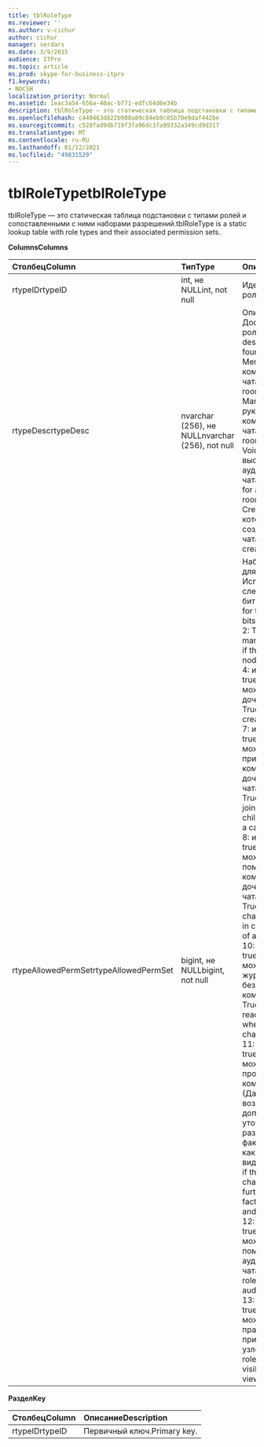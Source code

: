 ```yaml
---
title: tblRoleType
ms.reviewer: ''
ms.author: v-cichur
author: cichur
manager: serdars
ms.date: 3/9/2015
audience: ITPro
ms.topic: article
ms.prod: skype-for-business-itpro
f1.keywords:
- NOCSH
localization_priority: Normal
ms.assetid: 1eac3a54-656a-40ac-b771-edfc64d6e34b
description: tblRoleType — это статическая таблица подстановки с типами ролей и сопоставленными с ними наборами разрешений.
ms.openlocfilehash: c440463d822b908a89c84eb9c85b70e9daf442be
ms.sourcegitcommit: c528fad9db719f3fa96dc3fa99332a349cd9d317
ms.translationtype: MT
ms.contentlocale: ru-RU
ms.lasthandoff: 01/12/2021
ms.locfileid: "49831529"
---
```

# <a name="tblroletype"></a><span data-ttu-id="39b8a-103">tblRoleType</span><span class="sxs-lookup"><span data-stu-id="39b8a-103">tblRoleType</span></span>
 
<span data-ttu-id="39b8a-104">tblRoleType — это статическая таблица подстановки с типами ролей и сопоставленными с ними наборами разрешений.</span><span class="sxs-lookup"><span data-stu-id="39b8a-104">tblRoleType is a static lookup table with role types and their associated permission sets.</span></span>
  
<span data-ttu-id="39b8a-105">**Columns**</span><span class="sxs-lookup"><span data-stu-id="39b8a-105">**Columns**</span></span>

|<span data-ttu-id="39b8a-106">**Столбец**</span><span class="sxs-lookup"><span data-stu-id="39b8a-106">**Column**</span></span>|<span data-ttu-id="39b8a-107">**Тип**</span><span class="sxs-lookup"><span data-stu-id="39b8a-107">**Type**</span></span>|<span data-ttu-id="39b8a-108">**Описание**</span><span class="sxs-lookup"><span data-stu-id="39b8a-108">**Description**</span></span>|
|:-----|:-----|:-----|
|<span data-ttu-id="39b8a-109">rtypeID</span><span class="sxs-lookup"><span data-stu-id="39b8a-109">rtypeID</span></span>  <br/> |<span data-ttu-id="39b8a-110">int, не NULL</span><span class="sxs-lookup"><span data-stu-id="39b8a-110">int, not null</span></span>  <br/> |<span data-ttu-id="39b8a-111">Идентификатор типа роли.</span><span class="sxs-lookup"><span data-stu-id="39b8a-111">Role type ID.</span></span>  <br/> |
|<span data-ttu-id="39b8a-112">rtypeDesc</span><span class="sxs-lookup"><span data-stu-id="39b8a-112">rtypeDesc</span></span>  <br/> |<span data-ttu-id="39b8a-113">nvarchar (256), не NULL</span><span class="sxs-lookup"><span data-stu-id="39b8a-113">nvarchar (256), not null</span></span>  <br/> | <span data-ttu-id="39b8a-p101">Описание типа роли. Доступно четыре роли:</span><span class="sxs-lookup"><span data-stu-id="39b8a-p101">Role type description. There are four available roles:</span></span> <br/>  <span data-ttu-id="39b8a-116">Member: член комнаты чата</span><span class="sxs-lookup"><span data-stu-id="39b8a-116">Member: Chat room member</span></span> <br/>  <span data-ttu-id="39b8a-117">Manager: руководитель комнаты чата</span><span class="sxs-lookup"><span data-stu-id="39b8a-117">Manager: Chat room manager</span></span> <br/>  <span data-ttu-id="39b8a-118">Voiced: выступающий для аудиторной комнаты чата</span><span class="sxs-lookup"><span data-stu-id="39b8a-118">Voiced: Presenter for an auditorium chat room</span></span> <br/>  <span data-ttu-id="39b8a-119">Creator: человек, который может создавать комнаты чата</span><span class="sxs-lookup"><span data-stu-id="39b8a-119">Creator: Can create chat rooms</span></span> <br/> |
|<span data-ttu-id="39b8a-120">rtypeAllowedPermSet</span><span class="sxs-lookup"><span data-stu-id="39b8a-120">rtypeAllowedPermSet</span></span>  <br/> |<span data-ttu-id="39b8a-121">bigint, не NULL</span><span class="sxs-lookup"><span data-stu-id="39b8a-121">bigint, not null</span></span>  <br/> | <span data-ttu-id="39b8a-p102">Набор разрешений для роли. Используются следующие биты:</span><span class="sxs-lookup"><span data-stu-id="39b8a-p102">Permission set for the role. The used bits are:</span></span> <br/>  <span data-ttu-id="39b8a-124">2: True if the role can manage nodes.</span><span class="sxs-lookup"><span data-stu-id="39b8a-124">2: True if the role can manage nodes.</span></span> <br/>  <span data-ttu-id="39b8a-125">4: имеет значение true, если роль может создавать дочерние узлы.</span><span class="sxs-lookup"><span data-stu-id="39b8a-125">4: True if the role can create children nodes.</span></span> <br/>  <span data-ttu-id="39b8a-126">7: имеет значение true, если роль может присоединяться к комнате чата (или дочерним комнатам чата категории).</span><span class="sxs-lookup"><span data-stu-id="39b8a-126">7: True if the role can join a chat room (or children chat rooms of a category).</span></span> <br/>  <span data-ttu-id="39b8a-127">8: имеет значение true, если роль может общаться с помощью чата в комнате чата (или в дочерних комнатах чата категории).</span><span class="sxs-lookup"><span data-stu-id="39b8a-127">8: True if the role can chat in a chat room (or in children chat rooms of a category).</span></span> <br/>  <span data-ttu-id="39b8a-128">10: имеет значение true, если роль может считывать журнал чата даже без присоединения к комнате чата.</span><span class="sxs-lookup"><span data-stu-id="39b8a-128">10: True if the role can read chat history even when not joined to a chat room.</span></span> <br/>  <span data-ttu-id="39b8a-p103">11: имеет значение true, если роль может просматривать комнату чата. (Данная возможность дополнительно уточняется различными факторами, такими как область и видимость.)</span><span class="sxs-lookup"><span data-stu-id="39b8a-p103">11: True if the role can see the chat room. (This is further refined by factors such as scope and visibility.)</span></span> <br/>  <span data-ttu-id="39b8a-131">12: имеет значение true, если роль может общаться с помощью чата в аудиторной комнате чата.</span><span class="sxs-lookup"><span data-stu-id="39b8a-131">12: True if the role can chat in an auditorium chat room.</span></span> <br/>  <span data-ttu-id="39b8a-132">13: имеет значение true, если роль может обходить правила видимости при просмотре узлов.</span><span class="sxs-lookup"><span data-stu-id="39b8a-132">13: True if the role can bypass visibility rules when viewing nodes.</span></span> <br/> |
   
<span data-ttu-id="39b8a-133">**Раздел**</span><span class="sxs-lookup"><span data-stu-id="39b8a-133">**Key**</span></span>

|<span data-ttu-id="39b8a-134">**Столбец**</span><span class="sxs-lookup"><span data-stu-id="39b8a-134">**Column**</span></span>|<span data-ttu-id="39b8a-135">**Описание**</span><span class="sxs-lookup"><span data-stu-id="39b8a-135">**Description**</span></span>|
|:-----|:-----|
|<span data-ttu-id="39b8a-136">rtypeID</span><span class="sxs-lookup"><span data-stu-id="39b8a-136">rtypeID</span></span>  <br/> |<span data-ttu-id="39b8a-137">Первичный ключ.</span><span class="sxs-lookup"><span data-stu-id="39b8a-137">Primary key.</span></span>  <br/> |
   

